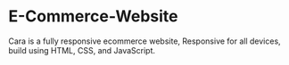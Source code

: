 # E-Commerce-Website
Cara is a fully responsive ecommerce website, Responsive for all devices,  build using HTML, CSS, and JavaScript.

